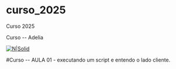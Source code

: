 # curso_2025
Curso 2025

Curso -- Adelia

[![N|Solid](https://images.pexels.com/photos/163157/mario-luigi-figures-funny-163157.jpeg?auto=compress&cs=tinysrgb&dpr=3&h=750&w=1260)](https://github.com/vanderfranco/)



#Curso -- 
AULA 01 - executando um script e entendo o lado cliente. 
